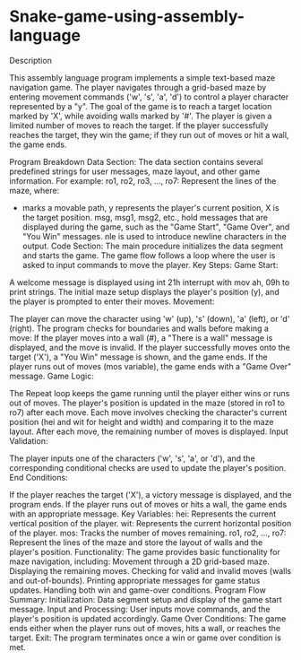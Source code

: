 # Snake-game-using-assembly-language

Description 



This assembly language program implements a simple text-based maze navigation game. The player navigates through a grid-based maze by entering movement commands ('w', 's', 'a', 'd') to control a player character represented by a "y". The goal of the game is to reach a target location marked by 'X', while avoiding walls marked by '#'. The player is given a limited number of moves to reach the target. If the player successfully reaches the target, they win the game; if they run out of moves or hit a wall, the game ends.

Program Breakdown
Data Section:
The data section contains several predefined strings for user messages, maze layout, and other game information. For example:
ro1, ro2, ro3, ..., ro7: Represent the lines of the maze,
where:
* marks a movable path,
y represents the player's current position,
X is the target position.
msg, msg1, msg2, etc., hold messages that are displayed during the game, such as the "Game Start", "Game Over", and "You Win" messages.
nle is used to introduce newline characters in the output.
Code Section:
The main procedure initializes the data segment and starts the game. The game flow follows a loop where the user is asked to input commands to move the player.
Key Steps:
Game Start:

A welcome message is displayed using int 21h interrupt with mov ah, 09h to print strings.
The initial maze setup displays the player's position (y), and the player is prompted to enter their moves.
Movement:

The player can move the character using 'w' (up), 's' (down), 'a' (left), or 'd' (right).
The program checks for boundaries and walls before making a move:
If the player moves into a wall (#), a "There is a wall" message is displayed, and the move is invalid.
If the player successfully moves onto the target ('X'), a "You Win" message is shown, and the game ends.
If the player runs out of moves (mos variable), the game ends with a "Game Over" message.
Game Logic:

The Repeat loop keeps the game running until the player either wins or runs out of moves.
The player's position is updated in the maze (stored in ro1 to ro7) after each move.
Each move involves checking the character's current position (hei and wit for height and width) and comparing it to the maze layout.
After each move, the remaining number of moves is displayed.
Input Validation:

The player inputs one of the characters ('w', 's', 'a', or 'd'), and the corresponding conditional checks are used to update the player's position.
End Conditions:

If the player reaches the target ('X'), a victory message is displayed, and the program ends.
If the player runs out of moves or hits a wall, the game ends with an appropriate message.
Key Variables:
hei: Represents the current vertical position of the player.
wit: Represents the current horizontal position of the player.
mos: Tracks the number of moves remaining.
ro1, ro2, ..., ro7: Represent the lines of the maze and store the layout of walls and the player's position.
Functionality:
The game provides basic functionality for maze navigation, including:
Movement through a 2D grid-based maze.
Displaying the remaining moves.
Checking for valid and invalid moves (walls and out-of-bounds).
Printing appropriate messages for game status updates.
Handling both win and game-over conditions.
Program Flow Summary:
Initialization: Data segment setup and display of the game start message.
Input and Processing: User inputs move commands, and the player's position is updated accordingly.
Game Over Conditions: The game ends either when the player runs out of moves, hits a wall, or reaches the target.
Exit: The program terminates once a win or game over condition is met.
